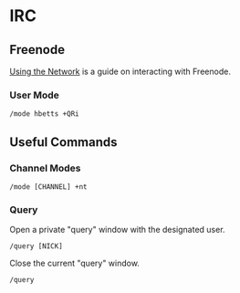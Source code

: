 # IRC

## Freenode

[Using the Network](https://freenode.net/using_the_network.shtml) is a guide on interacting with Freenode.

### User Mode

```
/mode hbetts +QRi
```

## Useful Commands

### Channel Modes

```
/mode [CHANNEL] +nt
```

### Query

Open a private "query" window with the designated user.

```
/query [NICK]
```

Close the current "query" window.

```
/query
```
